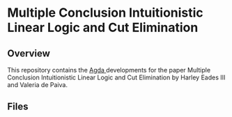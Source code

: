 # Multiple Conclusion Intuitionistic Linear Logic and Cut Elimination

## Overview

This repository contains the [ Agda ](http://wiki.portal.chalmers.se/agda/) developments for the
paper Multiple Conclusion Intuitionistic Linear Logic and Cut Elimination by Harley Eades III and
Valeria de Paiva.

## Files

